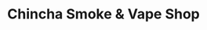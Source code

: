---
title: "Chincha Smoke & Vape Shop"
url: /vancouver/chincha-smoke-und-vape-shop/
shop: E-Zigaretten
---